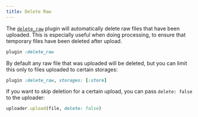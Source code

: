 ```yaml
---
title: Delete Raw
---
```


The [`delete_raw`][delete_raw] plugin will automatically delete raw files that
have been uploaded. This is especially useful when doing processing, to ensure
that temporary files have been deleted after upload.

```rb
plugin :delete_raw
```

By default any raw file that was uploaded will be deleted, but you can limit
this only to files uploaded to certain storages:

```rb
plugin :delete_raw, storages: [:store]
```

If you want to skip deletion for a certain upload, you can pass `delete: false`
to the uploader:

```rb
uploader.upload(file, delete: false)
```

[delete_raw]: https://github.com/shrinerb/shrine/blob/master/lib/shrine/plugins/delete_raw.rb
